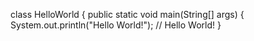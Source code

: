 
class HelloWorld {
    public static void main(String[] args) {
        System.out.println("Hello World!"); 
        // Hello World!
    }

